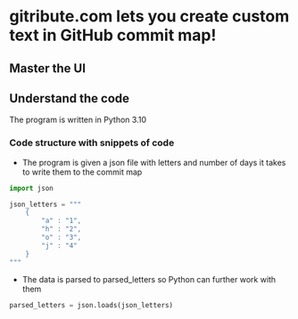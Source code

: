 # gitribute.com lets you create custom text in GitHub commit map!
 
## Master the UI

## Understand the code 

The program is written in Python 3.10

### Code structure with snippets of code 

+ The program is given a json file with letters and number of days it takes to write them to the commit map 

```py
import json

json_letters = """
    {
        "a" : "1",
        "h" : "2",
        "o" : "3", 
        "j" : "4"
    }
"""
```

+ The data is parsed to parsed_letters so Python can further work with them 

```py
parsed_letters = json.loads(json_letters)
```
